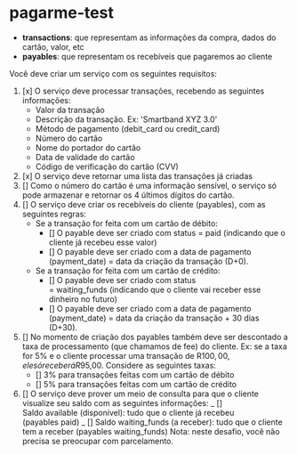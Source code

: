 # pagarme-test

- **transactions**: que representam as informações da compra, dados do cartão, valor, etc
- **payables**: que representam os recebíveis que pagaremos ao cliente

Você deve criar um serviço com os seguintes requisitos:

1. [x] O serviço deve processar transações, recebendo as seguintes informações:
   - Valor da transação
   - Descrição da transação. Ex: 'Smartband XYZ 3.0'
   - Método de pagamento (debit_card ou credit_card)
   - Número do cartão
   - Nome do portador do cartão
   - Data de validade do cartão
   - Código de verificação do cartão (CVV)
2. [x] O serviço deve retornar uma lista das transações já criadas
3. [] Como o número do cartão é uma informação sensível, o serviço só pode armazenar e retornar os 4 últimos dígitos do cartão.
4. [] O serviço deve criar os recebíveis do cliente (payables), com as seguintes regras:
   - Se a transação for feita com um cartão de débito:
     - [] O payable deve ser criado com status = paid (indicando que o cliente já recebeu esse valor)
     - [] O payable deve ser criado com a data de pagamento (payment_date) = data da criação da transação (D+0).
   - Se a transação for feita com um cartão de crédito:
     - [] O payable deve ser criado com status = waiting_funds (indicando que o cliente vai receber esse dinheiro no futuro)
     - [] O payable deve ser criado com a data de pagamento (payment_date) = data da criação da transação + 30 dias (D+30).
5. [] No momento de criação dos payables também deve ser descontado a taxa de processamento (que chamamos de fee) do cliente. Ex: se a taxa for 5% e o cliente processar uma transação de R$100,00, ele só receberá R$95,00. Considere as seguintes taxas:
   - [] 3% para transações feitas com um cartão de débito
   - [] 5% para transações feitas com um cartão de crédito
6. [] O serviço deve prover um meio de consulta para que o cliente visualize seu saldo com as seguintes informações:
   _ [] Saldo available (disponível): tudo que o cliente já recebeu (payables paid)
   _ [] Saldo waiting_funds (a receber): tudo que o cliente tem a receber (payables waiting_funds)
   Nota: neste desafio, você não precisa se preocupar com parcelamento.

